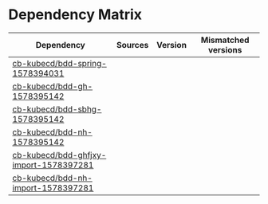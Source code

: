 # Dependency Matrix

Dependency | Sources | Version | Mismatched versions
---------- | ------- | ------- | -------------------
[cb-kubecd/bdd-spring-1578394031](https://github.com/cb-kubecd/bdd-spring-1578394031.git) |  | []() | 
[cb-kubecd/bdd-gh-1578395142](https://github.com/cb-kubecd/bdd-gh-1578395142.git) |  | []() | 
[cb-kubecd/bdd-sbhg-1578395142](https://github.com/cb-kubecd/bdd-sbhg-1578395142.git) |  | []() | 
[cb-kubecd/bdd-nh-1578395142](https://github.com/cb-kubecd/bdd-nh-1578395142.git) |  | []() | 
[cb-kubecd/bdd-ghfjxy-import-1578397281](https://github.com/cb-kubecd/bdd-ghfjxy-import-1578397281.git) |  | []() | 
[cb-kubecd/bdd-nh-import-1578397281](https://github.com/cb-kubecd/bdd-nh-import-1578397281.git) |  | []() | 
